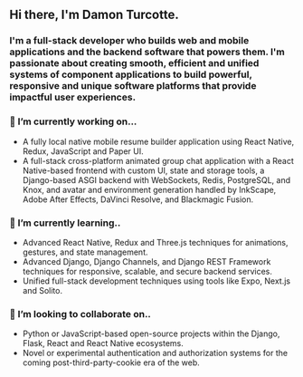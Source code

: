 ## Hi there, I'm Damon Turcotte.

### I'm a full-stack developer who builds web and mobile applications and the backend software that powers them. I'm passionate about creating smooth, efficient and unified systems of component applications to build powerful, responsive and unique software platforms that provide impactful user experiences.

### 🔭 I’m currently working on...
- A fully local native mobile resume builder application using React Native, Redux, JavaScript and Paper UI.
- A full-stack cross-platform animated group chat application with a React Native-based frontend with custom UI, state and storage tools, a Django-based ASGI backend with WebSockets, Redis, PostgreSQL, and Knox, and avatar and environment generation handled by InkScape, Adobe After Effects, DaVinci Resolve, and Blackmagic Fusion.

### 🌱 I’m currently learning..
- Advanced React Native, Redux and Three.js techniques for animations, gestures, and state management.
- Advanced Django, Django Channels, and Django REST Framework techniques for responsive, scalable, and secure backend services.
- Unified full-stack development techniques using tools like Expo, Next.js and Solito.

### 👯 I’m looking to collaborate on..
- Python or JavaScript-based open-source projects within the Django, Flask, React and React Native ecosystems.
- Novel or experimental authentication and authorization systems for the coming post-third-party-cookie era of the web.